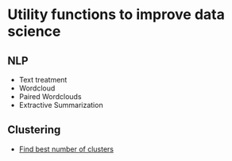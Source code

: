 # Utility functions to improve data science
## NLP
- Text treatment
- Wordcloud
- Paired Wordclouds
- Extractive Summarization

## Clustering
- [Find best number of clusters](https://github.com/k3ybladewielder/utils/blob/main/clustering_evaluation.py)
